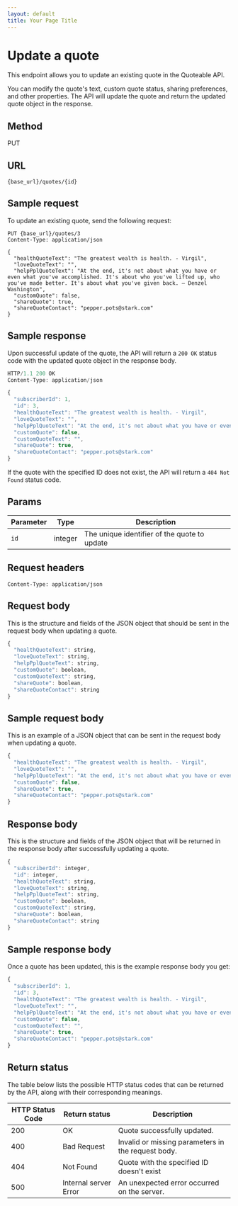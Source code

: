 ```yaml
---
layout: default
title: Your Page Title
---
```


# Update a quote

This endpoint allows you to update an existing quote in the Quoteable API.

You can modify the quote's text, custom quote status, sharing preferences, and other properties. The API will update the quote and return the updated quote object in the response.

## Method

PUT

## URL

```shell
{base_url}/quotes/{id}
```

## Sample request

To update an existing quote, send the following request:

```shell
PUT {base_url}/quotes/3
Content-Type: application/json

{
  "healthQuoteText": "The greatest wealth is health. - Virgil",
  "loveQuoteText": "",
  "helpPplQuoteText": "At the end, it's not about what you have or even what you've accomplished. It's about who you've lifted up, who you've made better. It's about what you've given back. – Denzel Washington",
  "customQuote": false,
  "shareQuote": true,
  "shareQuoteContact": "pepper.pots@stark.com"
}
```

## Sample response

Upon successful update of the quote, the API will return a `200 OK` status code with the updated quote object in the response body.

```js
HTTP/1.1 200 OK
Content-Type: application/json

{
  "subscriberId": 1,
  "id": 3,
  "healthQuoteText": "The greatest wealth is health. - Virgil",
  "loveQuoteText": "",
  "helpPplQuoteText": "At the end, it's not about what you have or even what you've accomplished. It's about who you've lifted up, who you've made better. It's about what you've given back. – Denzel Washington",
  "customQuote": false,
  "customQuoteText": "",
  "shareQuote": true,
  "shareQuoteContact": "pepper.pots@stark.com"
}
```

If the quote with the specified ID does not exist, the API will return a `404 Not Found` status code.

## Params

| Parameter | Type | Description |
| ------------- | ----------- | ----------- |
| `id` | integer | The unique identifier of the quote to update |

## Request headers

```shell
Content-Type: application/json
```

## Request body

This is the structure and fields of the JSON object that should be sent in the request body when updating a quote.

```js
{
  "healthQuoteText": string,
  "loveQuoteText": string,
  "helpPplQuoteText": string,
  "customQuote": boolean,
  "customQuoteText": string,
  "shareQuote": boolean,
  "shareQuoteContact": string
}
```

## Sample request body

This is an example of a JSON object that can be sent in the request body when updating a quote.

```js
{
  "healthQuoteText": "The greatest wealth is health. - Virgil",
  "loveQuoteText": "",
  "helpPplQuoteText": "At the end, it's not about what you have or even what you've accomplished. It's about who you've lifted up, who you've made better. It's about what you've given back. – Denzel Washington",
  "customQuote": false,
  "shareQuote": true,
  "shareQuoteContact": "pepper.pots@stark.com"
}
```

## Response body

This is the structure and fields of the JSON object that will be returned in the response body after successfully updating a quote.

```js
{
  "subscriberId": integer,
  "id": integer,
  "healthQuoteText": string,
  "loveQuoteText": string,
  "helpPplQuoteText": string,
  "customQuote": boolean,
  "customQuoteText": string,
  "shareQuote": boolean,
  "shareQuoteContact": string
}
```

## Sample response body

Once a quote has been updated, this is the example response body you get:

```js
{
  "subscriberId": 1,
  "id": 3,
  "healthQuoteText": "The greatest wealth is health. - Virgil",
  "loveQuoteText": "",
  "helpPplQuoteText": "At the end, it's not about what you have or even what you've accomplished. It's about who you've lifted up, who you've made better. It's about what you've given back. – Denzel Washington",
  "customQuote": false,
  "customQuoteText": "",
  "shareQuote": true,
  "shareQuoteContact": "pepper.pots@stark.com"
}
```

## Return status

The table below lists the possible HTTP status codes that can be returned by the API, along with their corresponding meanings.

| HTTP Status Code | Return status | Description |
| ------------- | ----------- | ----------- |
| 200 | OK | Quote successfully updated. |
| 400 | Bad Request | Invalid or missing parameters in the request body. |
| 404 | Not Found | Quote with the specified ID doesn't exist |
| 500 | Internal server Error | An unexpected error occurred on the server. |
